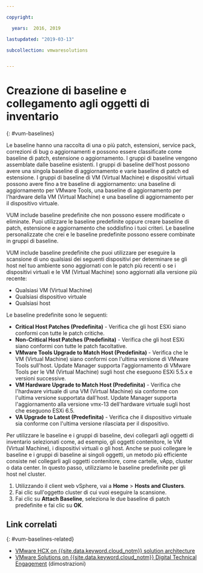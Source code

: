 ```yaml
---

copyright:

  years:  2016, 2019

lastupdated: "2019-03-13"

subcollection: vmwaresolutions


---
```


# Creazione di baseline e collegamento agli oggetti di inventario
{: #vum-baselines}

Le baseline hanno una raccolta di una o più patch, estensioni, service pack, correzioni di bug o aggiornamenti e possono essere classificate come baseline di patch, estensione o aggiornamento. I gruppi di baseline vengono assemblate dalle baseline esistenti. I gruppi di baseline dell'host possono avere una singola baseline di aggiornamento e varie baseline di patch ed estensione. I gruppi di baseline di VM (Virtual Machine) e dispositivi virtuali possono avere fino a tre baseline di aggiornamento: una baseline di aggiornamento per VMware Tools, una baseline di aggiornamento per l'hardware della VM (Virtual Machine) e una baseline di aggiornamento per il dispositivo virtuale.

VUM include baseline predefinite che non possono essere modificate o eliminate. Puoi utilizzare le baseline predefinite oppure creare baseline di patch, estensione e aggiornamento che soddisfino i tuoi criteri. Le baseline personalizzate che crei e le baseline predefinite possono essere combinate in gruppi di baseline.

VUM include baseline predefinite che puoi utilizzare per eseguire la scansione di uno qualsiasi dei seguenti dispositivi per determinare se gli host nel tuo ambiente sono aggiornati con le patch più recenti o se i dispositivi virtuali e le VM (Virtual Machine) sono aggiornati alla versione più recente:
* Qualsiasi VM (Virtual Machine)
* Qualsiasi dispositivo virtuale
* Qualsiasi host

Le baseline predefinite sono le seguenti:
* **Critical Host Patches (Predefinita)** - Verifica che gli host ESXi siano conformi con tutte le patch critiche.
* **Non-Critical Host Patches (Predefinita)** - Verifica che gli host ESXi siano conformi con tutte le patch facoltative.
* **VMware Tools Upgrade to Match Host (Predefinita)** - Verifica che le VM (Virtual Machine) siano conformi con l'ultima versione di VMware Tools sull'host. Update Manager supporta l'aggiornamento di VMware Tools per le VM (Virtual Machine) sugli host che eseguono ESXi 5.5.x e versioni successive.
* **VM Hardware Upgrade to Match Host (Predefinita)** - Verifica che l'hardware virtuale di una VM (Virtual Machine) sia conforme con l'ultima versione supportata dall'host. Update Manager supporta l'aggiornamento alla versione vmx-13 dell'hardware virtuale sugli host che eseguono ESXi 6.5.
* **VA Upgrade to Latest (Predefinita)** - Verifica che il dispositivo virtuale sia conforme con l'ultima versione rilasciata per il dispositivo.

Per utilizzare le baseline e i gruppi di baseline, devi collegarli agli oggetti di inventario selezionati come, ad esempio, gli oggetti contenitore, le VM (Virtual Machine), i dispositivi virtuali o gli host. Anche se puoi collegare le baseline e i gruppi di baseline ai singoli oggetti, un metodo più efficiente consiste nel collegarli agli oggetti contenitore, come cartelle, vApp, cluster o data center. In questo passo, utilizziamo le baseline predefinite per gli host nel cluster.

1. Utilizzando il client web vSphere, vai a **Home** > **Hosts and Clusters**.
2. Fai clic sull'oggetto cluster di cui vuoi eseguire la scansione.
3. Fai clic su **Attach Baseline**, seleziona le due baseline di patch predefinite e fai clic su **OK**.

## Link correlati
{: #vum-baselines-related}

* [VMware HCX on {{site.data.keyword.cloud_notm}} solution architecture](/docs/services/vmwaresolutions/services?topic=vmware-solutions-hcx-archi-intro#hcx-archi-intro)
* [VMware Solutions on {{site.data.keyword.cloud_notm}} Digital Technical Engagement](https://ibm-dte.mybluemix.net/ibm-vmware) (dimostrazioni)
